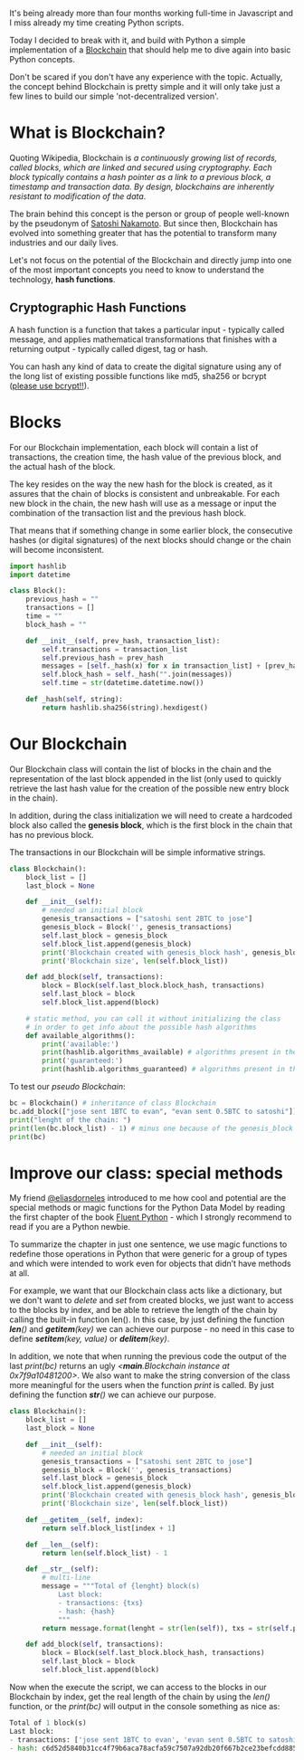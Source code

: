 It's being already more than four months working full-time in Javascript and I miss already my time creating Python scripts.

Today I decided to break with it, and build with Python a simple implementation of a [Blockchain](https://en.wikipedia.org/wiki/Blockchain) that should help me to dive again into basic Python concepts.

Don't be scared if you don't have any experience with the topic. Actually, the concept behind Blockchain is pretty simple and it will only take just a few lines to build our simple 'not-decentralized version'.


# What is Blockchain?

Quoting Wikipedia, Blockchain is *a continuously growing list of records, called blocks, which are linked and secured using cryptography. Each block typically contains a hash pointer as a link to a previous block, a timestamp and transaction data. By design, blockchains are inherently resistant to modification of the data*.

The brain behind this concept is the person or group of people well-known by the pseudonym of [Satoshi Nakamoto](https://en.wikipedia.org/wiki/Satoshi_Nakamoto). But since then, Blockchain has evolved into something greater that has the potential to transform many industries and our daily lives.

Let's not focus on the potential of the Blockchain and directly jump into one of the most important concepts you need to know to understand the technology, **hash functions**.

## Cryptographic Hash Functions

A hash function is a function that takes a particular input - typically called message, and applies mathematical transformations that finishes with a returning output - typically called digest, tag or hash.

You can hash any kind of data to create the digital signature using any of the long list of existing possible functions like md5, sha256 or bcrypt ([please use bcrypt!!](https://medium.com/@danboterhoven/why-you-should-use-bcrypt-to-hash-passwords-af330100b861)).


# Blocks

For our Blockchain implementation, each block will contain a list of transactions, the creation time, the hash value of the previous block, and the actual hash of the block.

The key resides on the way the new hash for the block is created, as it assures that the chain of blocks is consistent and unbreakable. For each new block in the chain, the new hash will use as a message or input the combination of the transaction list and the previous hash block.

That means that if something change in some earlier block, the consecutive hashes (or digital signatures) of the next blocks should change or the chain will become inconsistent.

```python
import hashlib
import datetime

class Block():
    previous_hash = ""
    transactions = []
    time = ""
    block_hash = ""

    def __init__(self, prev_hash, transaction_list):
        self.transactions = transaction_list
        self.previous_hash = prev_hash
        messages = [self._hash(x) for x in transaction_list] + [prev_hash]
        self.block_hash = self._hash("".join(messages))
        self.time = str(datetime.datetime.now())

    def _hash(self, string):
        return hashlib.sha256(string).hexdigest()
```

# Our Blockchain

Our Blockchain class will contain the list of blocks in the chain and the representation of the last block appended in the list (only used to quickly retrieve the last hash value for the creation of the possible new entry block in the chain).

In addition, during the class initialization we will need to create a hardcoded block also called the **genesis block**, which is the first block in the chain that has no previous block.

The transactions in our Blockchain will be simple informative strings.

```python
class Blockchain():
    block_list = []
    last_block = None

    def __init__(self):
        # needed an initial block
        genesis_transactions = ["satoshi sent 2BTC to jose"]
        genesis_block = Block('', genesis_transactions)
        self.last_block = genesis_block
        self.block_list.append(genesis_block)
        print('Blockchain created with genesis_block hash', genesis_block.block_hash)
        print('Blockchain size', len(self.block_list))

    def add_block(self, transactions):
        block = Block(self.last_block.block_hash, transactions)
        self.last_block = block
        self.block_list.append(block)

    # static method, you can call it without initializing the class
    # in order to get info about the possible hash algorithms
    def available_algorithms():
        print('available:')
        print(hashlib.algorithms_available) # algorithms present in the module and OpenSSI
        print('guaranteed:')
        print(hashlib.algorithms_guaranteed) # algorithms present in the module
```

To test our *pseudo Blockchain*:

```python
bc = Blockchain() # inheritance of class Blockchain
bc.add_block(["jose sent 1BTC to evan", "evan sent 0.5BTC to satoshi"])
print("lenght of the chain: ")
print(len(bc.block_list) - 1) # minus one because of the genesis_block
print(bc)
```

# Improve our class: special methods

My friend [@eliasdorneles](https://twitter.com/eliasdorneles) introduced to me how cool and potential are the special methods or magic functions for the Python Data Model by reading the first chapter of the book [Fluent Python](http://shop.oreilly.com/product/0636920032519.do) - which I strongly recommend to read if you are a Python newbie.

To summarize the chapter in just one sentence, we use magic functions to redefine those operations in Python that were generic for a group of types and which were intended to work even for objects that didn’t have methods at all.

For example, we want that our Blockchain class acts like a dictionary, but we don't want to *delete* and *set* from created blocks, we just want to access to the blocks by index, and be able to retrieve the length of the chain by calling the built-in function len(). In this case, by just defining the function *__len__()* and *__getitem__(key)* we can achieve our purpose -  no need in this case to define *__setitem__(key, value)* or *__delitem__(key)*.

In addition, we note that when running the previous code the output of the last *print(bc)* returns an ugly *<__main__.Blockchain instance at 0x7f9a10481200>*. We also want to make the string conversion of the class more meaningful for the users when the function *print* is called. By just defining the function *__str__()* we can achieve our purpose.

```python
class Blockchain():
    block_list = []
    last_block = None

    def __init__(self):
        # needed an initial block
        genesis_transactions = ["satoshi sent 2BTC to jose"]
        genesis_block = Block('', genesis_transactions)
        self.last_block = genesis_block
        self.block_list.append(genesis_block)
        print('Blockchain created with genesis_block hash', genesis_block.block_hash)
        print('Blockchain size', len(self.block_list))

    def __getitem__(self, index):
        return self.block_list[index + 1]

    def __len__(self):
        return len(self.block_list) - 1

    def __str__(self):
        # multi-line
        message = """Total of {lenght} block(s)
            Last block:
            - transactions: {txs}
            - hash: {hash}
            """
        return message.format(lenght = str(len(self)), txs = str(self.previous_block.transactions), hash = str(self.previous_block.block_hash))

    def add_block(self, transactions):
        block = Block(self.last_block.block_hash, transactions)
        self.last_block = block
        self.block_list.append(block)
```

Now when the execute the script, we can access to the blocks in our Blockchain by index, get the real length of the chain by using the *len()* function, or the *print(bc)* will output in the console something as nice as:

```python
Total of 1 block(s)
Last block:
- transactions: ['jose sent 1BTC to evan', 'evan sent 0.5BTC to satoshi']
- hash: c6d52d5840b31cc4f79b6aca78acfa59c7507a92db20f667b2ce23befcdd8850
```

